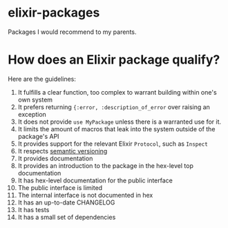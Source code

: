 # elixir-packages
Packages I would recommend to my parents.

# How does an Elixir package qualify?

Here are the guidelines:

1. It fulfills a clear function, too complex to warrant building within one's own system
2. It prefers returning `{:error, :description_of_error` over raising an exception
3. It does not provide `use MyPackage` unless there is a warranted use for it.
4. It limits the amount of macros that leak into the system outside of the package's API
5. It provides support for the relevant Elixir `Protocol`, such as `Inspect`
6. It respects [semantic versioning](http://semver.org/)
7. It provides documentation
8. It provides an introduction to the package in the hex-level top documentation
9. It has hex-level documentation for the public interface
10. The public interface is limited
11. The internal interface is not documented in hex
12. It has an up-to-date CHANGELOG
13. It has tests
14. It has a small set of dependencies

